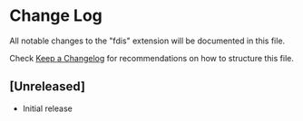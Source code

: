 # Change Log

All notable changes to the "fdis" extension will be documented in this file.

Check [Keep a Changelog](http://keepachangelog.com/) for recommendations on how to structure this file.

## [Unreleased]

- Initial release
